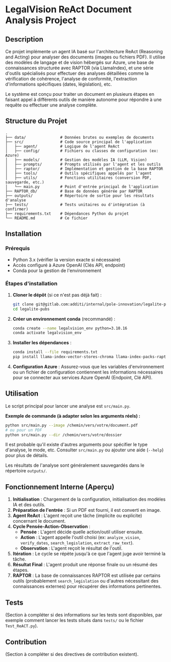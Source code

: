 # LegalVision ReAct Document Analysis Project

## Description

Ce projet implémente un agent IA basé sur l'architecture ReAct (Reasoning and Acting) pour analyser des documents (images ou fichiers PDF). Il utilise des modèles de langage et de vision hébergés sur Azure, une base de connaissances structurée avec RAPTOR (via LlamaIndex), et une série d'outils spécialisés pour effectuer des analyses détaillées comme la vérification de cohérence, l'analyse de conformité, l'extraction d'informations spécifiques (dates, législation), etc.

Le système est conçu pour traiter un document en plusieurs étapes en faisant appel à différents outils de manière autonome pour répondre à une requête ou effectuer une analyse complète.

## Structure du Projet

```
.
├── data/               # Données brutes ou exemples de documents
├── src/                # Code source principal de l'application
│   ├── agent/          # Logique de l'agent ReAct
│   ├── config/         # Fichiers ou classes de configuration (ex: Azure)
│   ├── models/         # Gestion des modèles IA (LLM, Vision)
│   ├── prompts/        # Prompts utilisés par l'agent et les outils
│   ├── raptor/         # Implémentation et gestion de la base RAPTOR
│   ├── tools/          # Outils spécifiques appelés par l'agent
│   ├── utils/          # Fonctions utilitaires (conversion PDF, sauvegarde, etc.)
│   └── main.py         # Point d'entrée principal de l'application
├── RAPTOR_db/          # Base de données générée par RAPTOR
├── outputs/            # Répertoire de sortie pour les résultats d'analyse
├── tests/              # Tests unitaires ou d'intégration (à confirmer)
├── requirements.txt    # Dépendances Python du projet
└── README.md           # Ce fichier
```

## Installation

### Prérequis

*   Python 3.x (vérifier la version exacte si nécessaire)
*   Accès configuré à Azure OpenAI (Clés API, endpoint)
*   Conda pour la gestion de l'environnement

### Étapes d'installation

1.  **Cloner le dépôt** (si ce n'est pas déjà fait) :
    ```bash
    git clone git@gitlab.com:additi/internal/pole-innovation/legalite-pubs.git
    cd legalite-pubs
    ```

2.  **Créer un environnement conda** (recommandé) :
    ```bash
    conda create --name legalvision_env python=3.10.16
    conda activate legalvision_env
    ```

3.  **Installer les dépendances** :
    ```bash
    conda install --file requirements.txt
    pip install llama-index-vector-stores-chroma llama-index-packs-raptor fitz PyMuPDF opencv-python docling
    ```

4.  **Configuration Azure** :
    Assurez-vous que les variables d'environnement ou un fichier de configuration contiennent les informations nécessaires pour se connecter aux services Azure OpenAI (Endpoint, Clé API).

## Utilisation

Le script principal pour lancer une analyse est `src/main.py`.

**Exemple de commande (à adapter selon les arguments réels) :**

```bash
python src/main.py --image /chemin/vers/votre/document.pdf
# ou pour un PDF
python src/main.py --dir /chemin/vers/votre/dossier
```

Il est probable qu'il existe d'autres arguments pour spécifier le type d'analyse, le mode, etc. Consulter `src/main.py` ou ajouter une aide (`--help`) pour plus de détails.

Les résultats de l'analyse sont généralement sauvegardés dans le répertoire `outputs/`.

## Fonctionnement Interne (Aperçu)

1.  **Initialisation** : Chargement de la configuration, initialisation des modèles IA et des outils.
2.  **Préparation de l'entrée** : Si un PDF est fourni, il est converti en image.
3.  **Agent ReAct** : L'agent reçoit une tâche (implicite ou explicite) concernant le document.
4.  **Cycle Pensée-Action-Observation** :
    *   **Pensée** : L'agent décide quelle action/outil utiliser ensuite.
    *   **Action** : L'agent appelle l'outil choisi (ex: `analyze_vision`, `verify_dates`, `search_legislation`, `extract_raw_text`).
    *   **Observation** : L'agent reçoit le résultat de l'outil.
5.  **Itération** : Le cycle se répète jusqu'à ce que l'agent juge avoir terminé la tâche.
6.  **Résultat Final** : L'agent produit une réponse finale ou un résumé des étapes.
7.  **RAPTOR** : La base de connaissances RAPTOR est utilisée par certains outils (probablement `search_legislation` ou d'autres nécessitant des connaissances externes) pour récupérer des informations pertinentes.

## Tests

(Section à compléter si des informations sur les tests sont disponibles, par exemple comment lancer les tests situés dans `tests/` ou le fichier `Test_ReACT.py`).

## Contribution

(Section à compléter si des directives de contribution existent).
